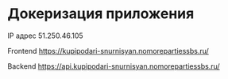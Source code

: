 # Докеризация приложения

IP адрес 51.250.46.105

Frontend https://kupipodari-snurnisyan.nomorepartiessbs.ru/

Backend https://api.kupipodari-snurnisyan.nomorepartiessbs.ru/